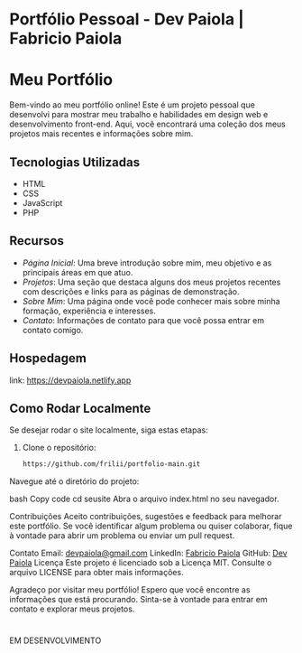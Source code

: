 # Portfólio Pessoal - Dev Paiola  |  Fabricio Paiola
# Meu Portfólio

Bem-vindo ao meu portfólio online! Este é um projeto pessoal que desenvolvi para mostrar meu trabalho e habilidades em design web e desenvolvimento front-end. Aqui, você encontrará uma coleção dos meus projetos mais recentes e informações sobre mim.


## Tecnologias Utilizadas

- HTML
- CSS
- JavaScript
- PHP

## Recursos

- *Página Inicial*: Uma breve introdução sobre mim, meu objetivo e as principais áreas em que atuo.
- *Projetos*: Uma seção que destaca alguns dos meus projetos recentes com descrições e links para as páginas de demonstração.
- *Sobre Mim*: Uma página onde você pode conhecer mais sobre minha formação, experiência e interesses.
- *Contato*: Informações de contato para que você possa entrar em contato comigo.


## Hospedagem

link: https://devpaiola.netlify.app

## Como Rodar Localmente

Se desejar rodar o site localmente, siga estas etapas:

1. Clone o repositório:

   ```bash
   https://github.com/frilii/portfolio-main.git
Navegue até o diretório do projeto:

bash
Copy code
cd seusite
Abra o arquivo index.html no seu navegador.

Contribuições
Aceito contribuições, sugestões e feedback para melhorar este portfólio. Se você identificar algum problema ou quiser colaborar, fique à vontade para abrir um problema ou enviar um pull request.

Contato
Email: devpaiola@gmail.com
LinkedIn: [Fabricio Paiola](https://www.linkedin.com/in/fabrício-paiola-246923241/)
GitHub: [Dev Paiola](https://github.com/frilii)
Licença
Este projeto é licenciado sob a Licença MIT. Consulte o arquivo LICENSE para obter mais informações.

Agradeço por visitar meu portfólio! Espero que você encontre as informações que está procurando. Sinta-se à vontade para entrar em contato e explorar meus projetos.
#


EM DESENVOLVIMENTO
